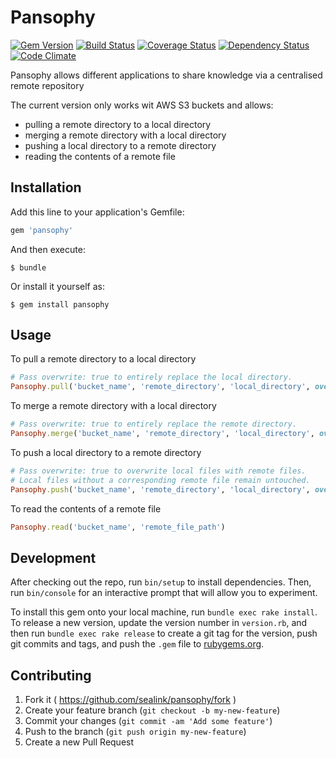 # Pansophy

[![Gem Version](https://badge.fury.io/rb/pansophy.svg)](http://badge.fury.io/rb/pansophy)
[![Build Status](https://travis-ci.org/sealink/pansophy.svg?branch=master)](https://travis-ci.org/sealink/pansophy)
[![Coverage Status](https://coveralls.io/repos/sealink/pansophy/badge.svg)](https://coveralls.io/r/sealink/pansophy)
[![Dependency Status](https://gemnasium.com/sealink/pansophy.svg)](https://gemnasium.com/sealink/pansophy)
[![Code Climate](https://codeclimate.com/github/sealink/pansophy/badges/gpa.svg)](https://codeclimate.com/github/sealink/pansophy)

Pansophy allows different applications to share knowledge via a centralised remote repository

The current version only works wit AWS S3 buckets and allows:
  * pulling a remote directory to a local directory
  * merging a remote directory with a local directory
  * pushing a local directory to a remote directory
  * reading the contents of a remote file

## Installation

Add this line to your application's Gemfile:

```ruby
gem 'pansophy'
```

And then execute:

    $ bundle

Or install it yourself as:

    $ gem install pansophy

## Usage

To pull a remote directory to a local directory
```ruby
# Pass overwrite: true to entirely replace the local directory.
Pansophy.pull('bucket_name', 'remote_directory', 'local_directory', overwrite: true)
```

To merge a remote directory with a local directory
```ruby
# Pass overwrite: true to entirely replace the remote directory.
Pansophy.merge('bucket_name', 'remote_directory', 'local_directory', overwrite: true)
```

To push a local directory to a remote directory
```ruby
# Pass overwrite: true to overwrite local files with remote files.
# Local files without a corresponding remote file remain untouched.
Pansophy.push('bucket_name', 'remote_directory', 'local_directory', overwrite: true)
```

To read the contents of a remote file
```ruby
Pansophy.read('bucket_name', 'remote_file_path')
```

## Development

After checking out the repo, run `bin/setup` to install dependencies. Then, run `bin/console` for an interactive prompt that will allow you to experiment.

To install this gem onto your local machine, run `bundle exec rake install`. To release a new version, update the version number in `version.rb`, and then run `bundle exec rake release` to create a git tag for the version, push git commits and tags, and push the `.gem` file to [rubygems.org](https://rubygems.org).

## Contributing

1. Fork it ( https://github.com/sealink/pansophy/fork )
2. Create your feature branch (`git checkout -b my-new-feature`)
3. Commit your changes (`git commit -am 'Add some feature'`)
4. Push to the branch (`git push origin my-new-feature`)
5. Create a new Pull Request

